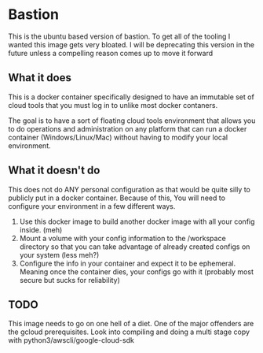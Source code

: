 # Bastion

This is the ubuntu based version of bastion. To get all of the tooling I wanted this image gets very bloated. I will be deprecating this version in the future unless a compelling reason comes up to move it forward

## What it does

This is a docker container specifically designed to have an immutable set of cloud tools that you must log in to unlike most docker contaners. 

The goal is to have a sort of floating cloud tools environment that allows you to do operations and administration on any platform that can run a docker container (Windows/Linux/Mac) without having to modify your local environment.

## What it doesn't do

This does not do ANY personal configuration as that would be quite silly to publicly put in a docker container. Because of this, You will need to configure your environment in a few different ways.

1. Use this docker image to build another docker image with all your config inside. (meh)
2. Mount a volume with your config information to the /workspace directory so that you can take advantage of already created configs on your system (less meh?)
3. Configure the info in your container and expect it to be ephemeral. Meaning once the container dies, your configs go with it (probably most secure but sucks for reliability)


## TODO
This image needs to go on one hell of a diet. One of the major offenders are the gcloud prerequisites. Look into compiling and doing a multi stage copy with python3/awscli/google-cloud-sdk
